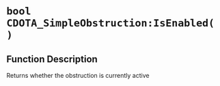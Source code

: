 # `bool CDOTA_SimpleObstruction:IsEnabled( )`
## Function Description
Returns whether the obstruction is currently active
